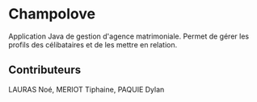 # Champolove

Application Java de gestion d'agence matrimoniale.
Permet de gérer les profils des célibataires et de les mettre en relation. 

## Contributeurs

LAURAS Noé, MERIOT Tiphaine, PAQUIE Dylan
